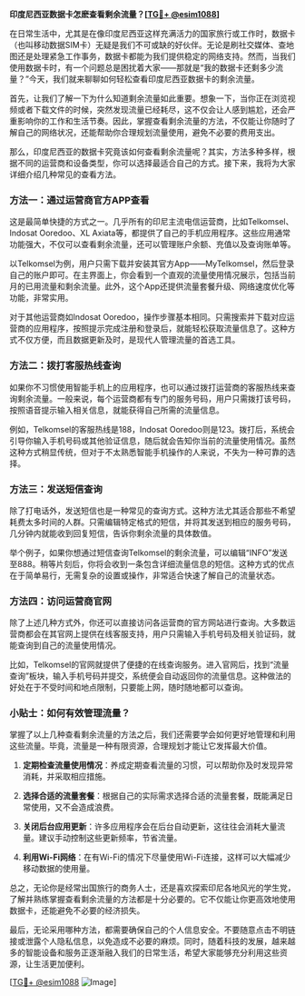 **印度尼西亚数据卡怎麽查看剩余流量？[[TG💪+ @esim1088](https://t.me/s/esim1088)]**

在日常生活中，尤其是在像印度尼西亚这样充满活力的国家旅行或工作时，数据卡（也叫移动数据SIM卡）无疑是我们不可或缺的好伙伴。无论是刷社交媒体、查地图还是处理紧急工作事务，数据卡都能为我们提供稳定的网络支持。然而，当我们使用数据卡时，有一个问题总是困扰着大家——那就是“我的数据卡还剩多少流量？”今天，我们就来聊聊如何轻松查看印度尼西亚数据卡的剩余流量。

首先，让我们了解一下为什么知道剩余流量如此重要。想象一下，当你正在浏览视频或者下载文件的时候，突然发现流量已经耗尽，这不仅会让人感到尴尬，还会严重影响你的工作和生活节奏。因此，掌握查看剩余流量的方法，不仅能让你随时了解自己的网络状况，还能帮助你合理规划流量使用，避免不必要的费用支出。

那么，印度尼西亚的数据卡究竟该如何查看剩余流量呢？其实，方法多种多样，根据不同的运营商和设备类型，你可以选择最适合自己的方式。接下来，我将为大家详细介绍几种常见的查看方法。

### 方法一：通过运营商官方APP查看

这是最简单快捷的方式之一。几乎所有的印尼主流电信运营商，比如Telkomsel、Indosat Ooredoo、XL Axiata等，都提供了自己的手机应用程序。这些应用通常功能强大，不仅可以查看剩余流量，还可以管理账户余额、充值以及查询账单等。

以Telkomsel为例，用户只需下载并安装其官方App——MyTelkomsel，然后登录自己的账户即可。在主界面上，你会看到一个直观的流量使用情况展示，包括当前月的已用流量和剩余流量。此外，这个App还提供流量套餐升级、网络速度优化等功能，非常实用。

对于其他运营商如Indosat Ooredoo，操作步骤基本相同。只需搜索并下载对应运营商的应用程序，按照提示完成注册和登录后，就能轻松获取流量信息了。这种方式不仅方便，而且数据更新及时，是现代人管理流量的首选工具。

### 方法二：拨打客服热线查询

如果你不习惯使用智能手机上的应用程序，也可以通过拨打运营商的客服热线来查询剩余流量。一般来说，每个运营商都有专门的服务号码，用户只需拨打该号码，按照语音提示输入相关信息，就能获得自己所需的流量信息。

例如，Telkomsel的客服热线是188，Indosat Ooredoo则是123。拨打后，系统会引导你输入手机号码或其他验证信息，随后就会告知你当前的流量使用情况。虽然这种方式稍显传统，但对于不太熟悉智能手机操作的人来说，不失为一种可靠的选择。

### 方法三：发送短信查询

除了打电话外，发送短信也是一种常见的查询方式。这种方法尤其适合那些不希望耗费太多时间的人群。只需编辑特定格式的短信，并将其发送到相应的服务号码，几分钟内就能收到回复短信，告诉你剩余流量的具体数值。

举个例子，如果你想通过短信查询Telkomsel的剩余流量，可以编辑“INFO”发送至888。稍等片刻后，你将会收到一条包含详细流量信息的短信。这种方式的优点在于简单易行，无需复杂的设置或操作，非常适合快速了解自己的流量状态。

### 方法四：访问运营商官网

除了上述几种方式外，你还可以直接访问各运营商的官方网站进行查询。大多数运营商都会在其官网上提供在线客服支持，用户只需输入手机号码及相关验证码，就能查询到自己的流量使用情况。

比如，Telkomsel的官网就提供了便捷的在线查询服务。进入官网后，找到“流量查询”板块，输入手机号码并提交，系统便会自动返回你的流量信息。这种做法的好处在于不受时间和地点限制，只要能上网，随时随地都可以查询。

### 小贴士：如何有效管理流量？

掌握了以上几种查看剩余流量的方法之后，我们还需要学会如何更好地管理和利用这些流量。毕竟，流量是一种有限资源，合理规划才能让它发挥最大价值。

1. **定期检查流量使用情况**：养成定期查看流量的习惯，可以帮助你及时发现异常消耗，并采取相应措施。
   
2. **选择合适的流量套餐**：根据自己的实际需求选择合适的流量套餐，既能满足日常使用，又不会造成浪费。

3. **关闭后台应用更新**：许多应用程序会在后台自动更新，这往往会消耗大量流量。建议手动控制这些更新频率，节省流量。

4. **利用Wi-Fi网络**：在有Wi-Fi的情况下尽量使用Wi-Fi连接，这样可以大幅减少移动数据的使用量。

总之，无论你是经常出国旅行的商务人士，还是喜欢探索印尼各地风光的学生党，了解并熟练掌握查看剩余流量的方法都是十分必要的。它不仅能让你更高效地使用数据卡，还能避免不必要的经济损失。

最后，无论采用哪种方法，都需要确保自己的个人信息安全。不要随意点击不明链接或泄露个人隐私信息，以免造成不必要的麻烦。同时，随着科技的发展，越来越多的智能设备和服务正逐渐融入我们的日常生活，希望大家能够充分利用这些资源，让生活更加便利。

[[TG💪+ @esim1088](https://t.me/s/esim1088) ![Image](https://i.postimg.cc/4NQfJmqS/Snipaste-2025-05-13-00-14-12.png)]